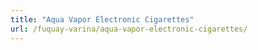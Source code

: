 ```yaml
---
title: "Aqua Vapor Electronic Cigarettes"
url: /fuquay-varina/aqua-vapor-electronic-cigarettes/
---
```

